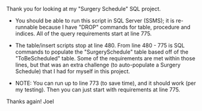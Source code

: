 Thank you for looking at my "Surgery Schedule" SQL project.

- You should be able to run this script in SQL Server (SSMS); it is re-runnable because I have "DROP" commands for table, procedure and indices. All of the query requirements start at line 775.

- The table/insert scripts stop at line 480. From line 480 - 775 is SQL commands to populate the "SurgerySchedule" table based off of the "ToBeScheduled" table. Some of the requirements are met within those lines, but that was an extra challenge (to auto-populate a Surgery Schedule) that I had for myself in this project.

- NOTE: You can run up to line 773 (to save time), and it should work (per my testing). Then you can just start with requirements at line 775.

Thanks again!
Joel
